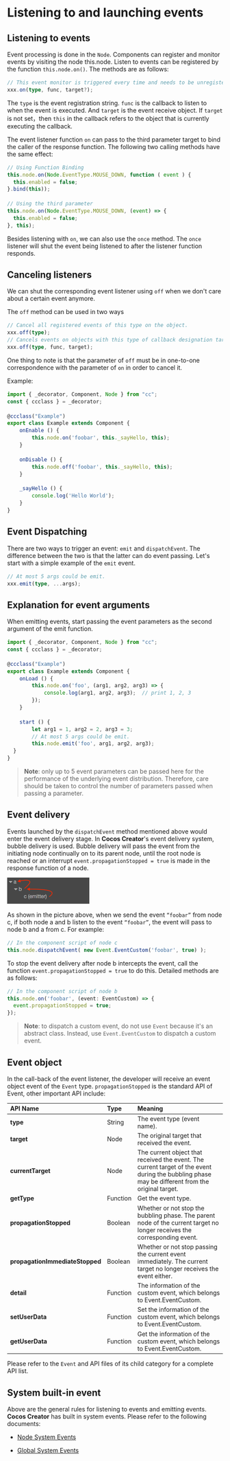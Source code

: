# Listening to and launching events

## Listening to events

Event processing is done in the `Node`. Components can register and monitor events by visiting the node this.node. Listen to events can be registered by the function `this.node.on()`. The methods are as follows:

```ts
// This event monitor is triggered every time and needs to be unregistered manually.
xxx.on(type, func, target?);
```

The `type` is the event registration string. `func` is the callback to listen to when the event is executed. And `target` is the event receive object. If `target` is not set，then `this` in the callback refers to the object that is currently executing the callback.

The event listener function `on` can pass to the third parameter target to bind the caller of the response function. The following two calling methods have the same effect:

```ts
// Using Function Binding
this.node.on(Node.EventType.MOUSE_DOWN, function ( event ) {
  this.enabled = false;
}.bind(this));

// Using the third parameter
this.node.on(Node.EventType.MOUSE_DOWN, (event) => {
  this.enabled = false;
}, this);
```

Besides listening with `on`, we can also use the `once` method. The `once` listener will shut the event being listened to after the listener function responds.

## Canceling listeners

We can shut the corresponding event listener using `off` when we don't care about a certain event anymore.

The `off` method can be used in two ways

```ts
// Cancel all registered events of this type on the object.
xxx.off(type);
// Cancels events on objects with this type of callback designation target.
xxx.off(type, func, target);
```

One thing to note is that the parameter of `off` must be in one-to-one correspondence with the parameter of `on` in order to cancel it.

Example:

```ts
import { _decorator, Component, Node } from "cc";
const { ccclass } = _decorator;

@ccclass("Example")
export class Example extends Component {
    onEnable () {
        this.node.on('foobar', this._sayHello, this);
    }

    onDisable () {
        this.node.off('foobar', this._sayHello, this);
    }

    _sayHello () {
        console.log('Hello World');
    }
}
```

## Event Dispatching

There are two ways to trigger an event: `emit` and `dispatchEvent`. The difference between the two is that the latter can do event passing. Let's start with a simple example of the `emit` event.

```ts
// At most 5 args could be emit.
xxx.emit(type, ...args);
```

## Explanation for event arguments

When emitting events, start passing the event parameters as the second argument of the emit function.

```ts
import { _decorator, Component, Node } from "cc";
const { ccclass } = _decorator;

@ccclass("Example")
export class Example extends Component {
    onLoad () {
        this.node.on('foo', (arg1, arg2, arg3) => {
            console.log(arg1, arg2, arg3);  // print 1, 2, 3
        });
    }

    start () {
        let arg1 = 1, arg2 = 2, arg3 = 3;
        // At most 5 args could be emit.
        this.node.emit('foo', arg1, arg2, arg3);
  }
}
```

> __Note__: only up to 5 event parameters can be passed here for the performance of the underlying event distribution. Therefore, care should be taken to control the number of parameters passed when passing a parameter.

## Event delivery

Events launched by the `dispatchEvent` method mentioned above would enter the event delivery stage. In __Cocos Creator__'s event delivery system, bubble delivery is used. Bubble delivery will pass the event from the initiating node continually on to its parent node,  until the root node is reached or an interrupt `event.propagationStopped = true` is made in the response function of a node.

![bubble-event](bubble-event.png)

As shown in the picture above, when we send the event `“foobar”` from node c, if both node a and b listen to the event `“foobar”`, the event will pass to node b and a from c. For example:

```ts
// In the component script of node c
this.node.dispatchEvent( new Event.EventCustom('foobar', true) );
```

To stop the event delivery after node b intercepts the event, call the function `event.propagationStopped = true` to do this. Detailed methods are as follows:

```ts
// In the component script of node b
this.node.on('foobar', (event: EventCustom) => {
  event.propagationStopped = true;
});
```

> __Note__: to dispatch a custom event, do not use `Event` because it's an abstract class. Instead, use `Event.EventCustom` to dispatch a custom event.

## Event object

In the call-back of the event listener, the developer will receive an event object event of the `Event` type. `propagationStopped` is the standard API of Event, other important API include:

| API Name                        | Type     | Meaning                                                                                                                                          |
|:---------------------------------|:----------|:--------------------------------------------------------------------------------------------------------------------------------------------------|
| __type__                        | String   | The event type (event name).                                                                                                                     |
| __target__                      | Node     | The original target that received the event.                                                                                                     |
| __currentTarget__               | Node     | The current object that received the event. The current target of the event during the bubbling phase may be different from the original target. |
| __getType__                     | Function | Get the event type.                                                                                                                              |
| __propagationStopped__          | Boolean  | Whether or not stop the bubbling phase. The parent node of the current target no longer receives the corresponding event.                        |
| __propagationImmediateStopped__ | Boolean  | Whether or not stop passing the current event immediately. The current target no longer receives the event either.                               |
| __detail__                      | Function | The information of the custom event, which belongs to Event.EventCustom.                                                                         |
| __setUserData__                 | Function | Set the information of the custom event, which belongs to Event.EventCustom.                                                                     |
| __getUserData__                 | Function | Get the information of the custom event, which belongs to Event.EventCustom.                                                                     |

Please refer to the `Event` and API files of its child category for a complete API list.

## System built-in event

Above are the general rules for listening to events and emitting events. __Cocos Creator__ has built in system events. Please refer to the following documents:

- [Node System Events](event-builtin.md)

- [Global System Events](event-input.md)
